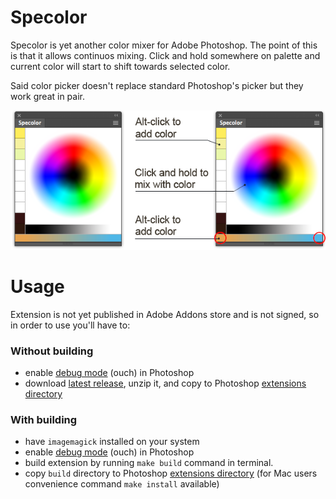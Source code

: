 # Specolor

Specolor is yet another color mixer for Adobe Photoshop. The point of this is that it allows continuos mixing. Click and hold somewhere on palette and current color will start to shift towards selected color.

Said color picker doesn't replace standard Photoshop's picker but they work great in pair.

![Screenshot](./usage.png)

# Usage

Extension is not yet published in Adobe Addons store and is not signed, so in order to use you'll have to:

### Without building
* enable [debug mode](https://github.com/Adobe-CEP/CEP-Resources/blob/master/CEP_8.x/Documentation/CEP%208.0%20HTML%20Extension%20Cookbook.md#debugging-unsigned-extensions) (ouch) in Photoshop
* download [latest release](https://github.com/Reeywhaar/specolor/releases/download/0.1.0/Specolor.zip), unzip it, and copy to Photoshop [extensions directory](https://github.com/Adobe-CEP/CEP-Resources/blob/master/CEP_8.x/Documentation/CEP%208.0%20HTML%20Extension%20Cookbook.md#extension-folders)

### With building
* have `imagemagick` installed on your system
* enable [debug mode](https://github.com/Adobe-CEP/CEP-Resources/blob/master/CEP_8.x/Documentation/CEP%208.0%20HTML%20Extension%20Cookbook.md#debugging-unsigned-extensions) (ouch) in Photoshop
* build extension by running `make build` command in terminal.
* copy `build` directory to Photoshop [extensions directory](https://github.com/Adobe-CEP/CEP-Resources/blob/master/CEP_8.x/Documentation/CEP%208.0%20HTML%20Extension%20Cookbook.md#extension-folders) (for Mac users convenience command `make install` available)